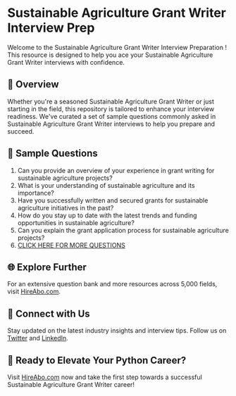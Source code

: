 # Sustainable Agriculture Grant Writer Interview Prep

Welcome to the Sustainable Agriculture Grant Writer Interview Preparation ! This resource is designed to help you ace your Sustainable Agriculture Grant Writer interviews with confidence.

## 🚀 Overview

Whether you're a seasoned Sustainable Agriculture Grant Writer or just starting in the field, this repository is tailored to enhance your interview readiness. We've curated a set of sample questions commonly asked in Sustainable Agriculture Grant Writer interviews to help you prepare and succeed.

## 📝 Sample Questions

1. Can you provide an overview of your experience in grant writing for sustainable agriculture projects?
2. What is your understanding of sustainable agriculture and its importance?
3. Have you successfully written and secured grants for sustainable agriculture initiatives in the past?
4. How do you stay up to date with the latest trends and funding opportunities in sustainable agriculture?
5. Can you explain the grant application process for sustainable agriculture projects?
6. [CLICK HERE FOR MORE QUESTIONS](https://hireabo.com/job/10_4_26/Sustainable%20Agriculture%20Grant%20Writer)

## 🌐 Explore Further

For an extensive question bank and more resources across 5,000 fields, visit [HireAbo.com](https://www.hireabo.com).

## 📱 Connect with Us

Stay updated on the latest industry insights and interview tips. Follow us on [Twitter](https://twitter.com/hireabo) and [LinkedIn](https://www.linkedin.com/in/hire-abo-3609972a8/).

## 🚀 Ready to Elevate Your Python Career?

Visit [HireAbo.com](https://www.hireabo.com) now and take the first step towards a successful Sustainable Agriculture Grant Writer career!